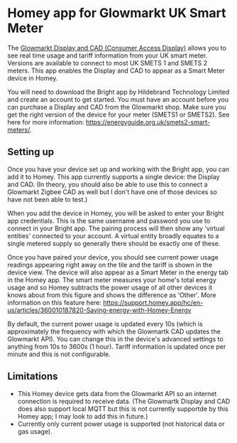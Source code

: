 # Homey app for Glowmarkt UK Smart Meter

The [Glowmarkt Display and CAD \(Consumer Access Display\)](https://shop.glowmarkt.com) allows you to see real time usage and tariff information from your UK smart meter. Versions are available to connect to most UK SMETS 1 and SMETS 2 meters. This app enables the Display and CAD to appear as a Smart Meter device in Homey.

You will need to download the Bright app by Hildebrand Technology Limited and create an account to get started. You must have an account before you can purchase a Display and CAD from the Glowmarkt shop. Make sure you get the right version of the device for your meter (SMETS1 or SMETS2). See here for more information: https://energyguide.org.uk/smets2-smart-meters/.

## Setting up

Once you have your device set up and working with the Bright app, you can add it to Homey. This app currently supports a single device: the Display and CAD. (In theory, you should also be able to use this to connect a Glowmarkt Zigbee CAD as well but I don't have one of those devices so have not been able to test.)

When you add the device in Homey, you will be asked to enter your Bright app credentials. This is the same username and password you use to connect in your Bright app. The pairing process will then show any 'virtual entities' connected to your account. A virtual entity broadly equates to a single metered supply so generally there should be exactly one of these. 

Once you have paired your device, you should see current power usage readings appearing right away on the tile and the tariff is shown in the device view. The device will also appear as a Smart Meter in the energy tab in the Homey app. The smart meter measures your home's total energy usage and so Homey subtracts the power usage of all other devices it knows about from this figure and shows the difference as 'Other'. More information on this feature here: https://support.homey.app/hc/en-us/articles/360010187820-Saving-energy-with-Homey-Energy

By default, the current power usage is updated every 10s (which is approximately the frequency with which the Glowmartk CAD updates the Glowmarkt API). You can change this in the device's advanced settings to anything from 10s to 3600s (1 hour). Tariff information is updated once per minute and this is not configurable.

## Limitations

* This Homey device gets data from the Glowmarkt API so an internet connection is required to receive data. (The Glowmartk Display and CAD does also support local MQTT but this is not currently supportde by this Homey app; I may look to add this in future.)
* Currently only current power usage is supported (not historical data or gas usage).

